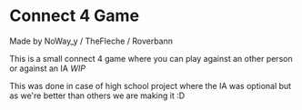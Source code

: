 # Connect 4 Game
Made by NoWay_y / TheFleche / Roverbann

This is a small connect 4 game where you can play against an other person or against an IA *WIP*

This was done in case of high school project where the IA was optional but as we're better than others we are making it :D
